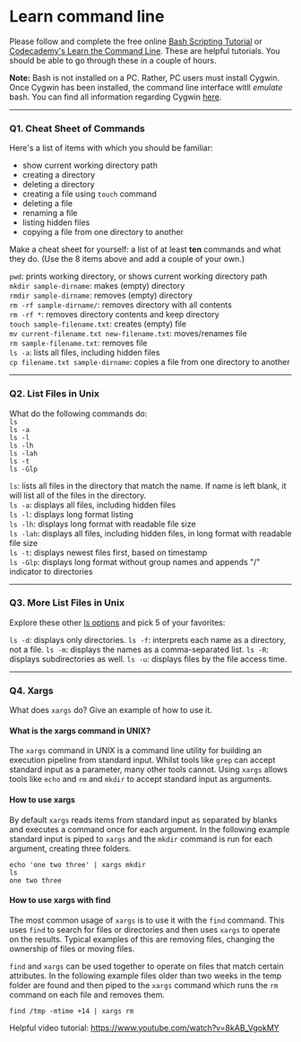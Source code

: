 # Learn command line

Please follow and complete the free online [Bash Scripting Tutorial](https://ryanstutorials.net/bash-scripting-tutorial/) or [Codecademy's Learn the Command Line](https://www.codecademy.com/learn/learn-the-command-line). These are helpful tutorials. You should be able to go through these in a couple of hours.

**Note:** Bash is not installed on a PC. Rather, PC users must install Cygwin. Once Cygwin has been installed, the command line interface witll _emulate_ bash. You can find all information regarding Cygwin [here](https://www.cygwin.com/).

---

### Q1.  Cheat Sheet of Commands  

Here's a list of items with which you should be familiar:  
* show current working directory path
* creating a directory
* deleting a directory
* creating a file using `touch` command
* deleting a file
* renaming a file
* listing hidden files
* copying a file from one directory to another

Make a cheat sheet for yourself: a list of at least **ten** commands and what they do.  (Use the 8 items above and add a couple of your own.)  

`pwd`: prints working directory, or shows current working directory path  
`mkdir sample-dirname`: makes (empty) directory  
`rmdir sample-dirname`: removes (empty) directory  
`rm -rf sample-dirname/`: removes directory with all contents  
`rm -rf *`: removes directory contents and keep directory  
`touch sample-filename.txt`: creates (empty) file  
`mv current-filename.txt new-filename.txt`: moves/renames file  
`rm sample-filename.txt`: removes file  
`ls -a`: lists all files, including hidden files  
`cp filename.txt sample-dirname`: copies a file from one directory to another  

---

### Q2.  List Files in Unix   

What do the following commands do:  
`ls`  
`ls -a`  
`ls -l`  
`ls -lh`  
`ls -lah`  
`ls -t`  
`ls -Glp`  

`ls`: lists all files in the directory that match the name. If name is left blank, it will list all of the files in the directory.  
`ls -a`: displays all files, including hidden files  
`ls -l`: displays long format listing  
`ls -lh`: displays long format with readable file size  
`ls -lah`: displays all files, including hidden files, in long format with readable file size  
`ls -t`: displays newest files first, based on timestamp  
`ls -Glp`: displays long format without group names and appends "/" indicator to directories  

---

### Q3.  More List Files in Unix  

Explore these other [ls options](http://www.techonthenet.com/unix/basic/ls.php) and pick 5 of your favorites:

`ls -d`:	displays only directories.
`ls -f`:	interprets each name as a directory, not a file.
`ls -m`:	displays the names as a comma-separated list.
`ls -R`: displays subdirectories as well.
`ls -u`:	displays files by the file access time.

---

### Q4.  Xargs   

What does `xargs` do? Give an example of how to use it.

#### What is the xargs command in UNIX?  

The `xargs` command in UNIX is a command line utility for building an execution pipeline from standard input. Whilst tools like `grep` can accept standard input as a parameter, many other tools cannot. Using `xargs` allows tools like `echo` and `rm` and `mkdir` to accept standard input as arguments.

#### How to use xargs  

By default `xargs` reads items from standard input as separated by blanks and executes a command once for each argument. In the following example standard input is piped to `xargs` and the `mkdir` command is run for each argument, creating three folders.

```
echo 'one two three' | xargs mkdir
ls
one two three
```

#### How to use xargs with find  

The most common usage of `xargs` is to use it with the `find` command. This uses `find` to search for files or directories and then uses `xargs` to operate on the results. Typical examples of this are removing files, changing the ownership of files or moving files.

`find` and `xargs` can be used together to operate on files that match certain attributes. In the following example files older than two weeks in the temp folder are found and then piped to the `xargs` command which runs the `rm` command on each file and removes them.

```
find /tmp -mtime +14 | xargs rm
```
  
Helpful video tutorial: https://www.youtube.com/watch?v=8kAB_VgokMY
